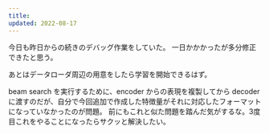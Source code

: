 ```yaml
---
title: 
updated: 2022-08-17
---
```


今日も昨日からの続きのデバッグ作業をしていた。
一日かかかったが多分修正できたと思う。

あとはデータローダ周辺の用意をしたら学習を開始できるはず。

beam search を実行するために、encoder からの表現を複製してから decoder に渡すのだが、自分で今回追加で作成した特徴量がそれに対応したフォーマットになっていなかったのが問題。
前にもこれと似た問題を踏んだ気がするな。3度目これをやることになったらサクッと解決したい。

